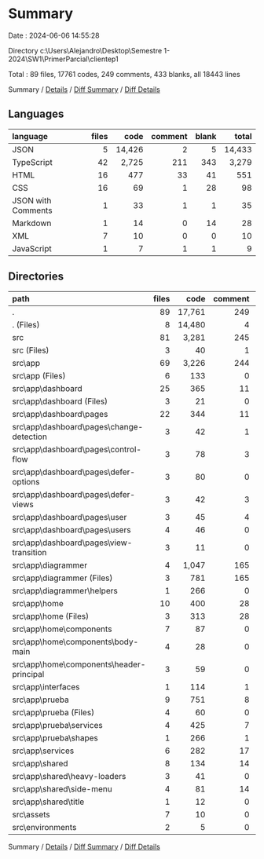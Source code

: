 # Summary

Date : 2024-06-06 14:55:28

Directory c:\\Users\\Alejandro\\Desktop\\Semestre 1-2024\\SW1\\PrimerParcial\\clientep1

Total : 89 files,  17761 codes, 249 comments, 433 blanks, all 18443 lines

Summary / [Details](details.md) / [Diff Summary](diff.md) / [Diff Details](diff-details.md)

## Languages
| language | files | code | comment | blank | total |
| :--- | ---: | ---: | ---: | ---: | ---: |
| JSON | 5 | 14,426 | 2 | 5 | 14,433 |
| TypeScript | 42 | 2,725 | 211 | 343 | 3,279 |
| HTML | 16 | 477 | 33 | 41 | 551 |
| CSS | 16 | 69 | 1 | 28 | 98 |
| JSON with Comments | 1 | 33 | 1 | 1 | 35 |
| Markdown | 1 | 14 | 0 | 14 | 28 |
| XML | 7 | 10 | 0 | 0 | 10 |
| JavaScript | 1 | 7 | 1 | 1 | 9 |

## Directories
| path | files | code | comment | blank | total |
| :--- | ---: | ---: | ---: | ---: | ---: |
| . | 89 | 17,761 | 249 | 433 | 18,443 |
| . (Files) | 8 | 14,480 | 4 | 21 | 14,505 |
| src | 81 | 3,281 | 245 | 412 | 3,938 |
| src (Files) | 3 | 40 | 1 | 10 | 51 |
| src\\app | 69 | 3,226 | 244 | 399 | 3,869 |
| src\\app (Files) | 6 | 133 | 0 | 16 | 149 |
| src\\app\\dashboard | 25 | 365 | 11 | 62 | 438 |
| src\\app\\dashboard (Files) | 3 | 21 | 0 | 4 | 25 |
| src\\app\\dashboard\\pages | 22 | 344 | 11 | 58 | 413 |
| src\\app\\dashboard\\pages\\change-detection | 3 | 42 | 1 | 8 | 51 |
| src\\app\\dashboard\\pages\\control-flow | 3 | 78 | 3 | 10 | 91 |
| src\\app\\dashboard\\pages\\defer-options | 3 | 80 | 0 | 10 | 90 |
| src\\app\\dashboard\\pages\\defer-views | 3 | 42 | 3 | 7 | 52 |
| src\\app\\dashboard\\pages\\user | 3 | 45 | 4 | 7 | 56 |
| src\\app\\dashboard\\pages\\users | 4 | 46 | 0 | 11 | 57 |
| src\\app\\dashboard\\pages\\view-transition | 3 | 11 | 0 | 5 | 16 |
| src\\app\\diagrammer | 4 | 1,047 | 165 | 110 | 1,322 |
| src\\app\\diagrammer (Files) | 3 | 781 | 165 | 102 | 1,048 |
| src\\app\\diagrammer\\helpers | 1 | 266 | 0 | 8 | 274 |
| src\\app\\home | 10 | 400 | 28 | 50 | 478 |
| src\\app\\home (Files) | 3 | 313 | 28 | 32 | 373 |
| src\\app\\home\\components | 7 | 87 | 0 | 18 | 105 |
| src\\app\\home\\components\\body-main | 4 | 28 | 0 | 11 | 39 |
| src\\app\\home\\components\\header-principal | 3 | 59 | 0 | 7 | 66 |
| src\\app\\interfaces | 1 | 114 | 1 | 31 | 146 |
| src\\app\\prueba | 9 | 751 | 8 | 54 | 813 |
| src\\app\\prueba (Files) | 4 | 60 | 0 | 14 | 74 |
| src\\app\\prueba\\services | 4 | 425 | 7 | 30 | 462 |
| src\\app\\prueba\\shapes | 1 | 266 | 1 | 10 | 277 |
| src\\app\\services | 6 | 282 | 17 | 55 | 354 |
| src\\app\\shared | 8 | 134 | 14 | 21 | 169 |
| src\\app\\shared\\heavy-loaders | 3 | 41 | 0 | 6 | 47 |
| src\\app\\shared\\side-menu | 4 | 81 | 14 | 13 | 108 |
| src\\app\\shared\\title | 1 | 12 | 0 | 2 | 14 |
| src\\assets | 7 | 10 | 0 | 0 | 10 |
| src\\environments | 2 | 5 | 0 | 3 | 8 |

Summary / [Details](details.md) / [Diff Summary](diff.md) / [Diff Details](diff-details.md)
